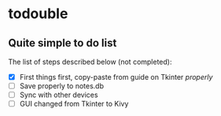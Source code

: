 # todouble
## Quite simple to do list

The list of steps described below (not completed):
- [x] First things first, copy-paste from guide on Tkinter _properly_
- [ ] Save properly to notes.db
- [ ] Sync with other devices
- [ ] GUI changed from Tkinter to Kivy
